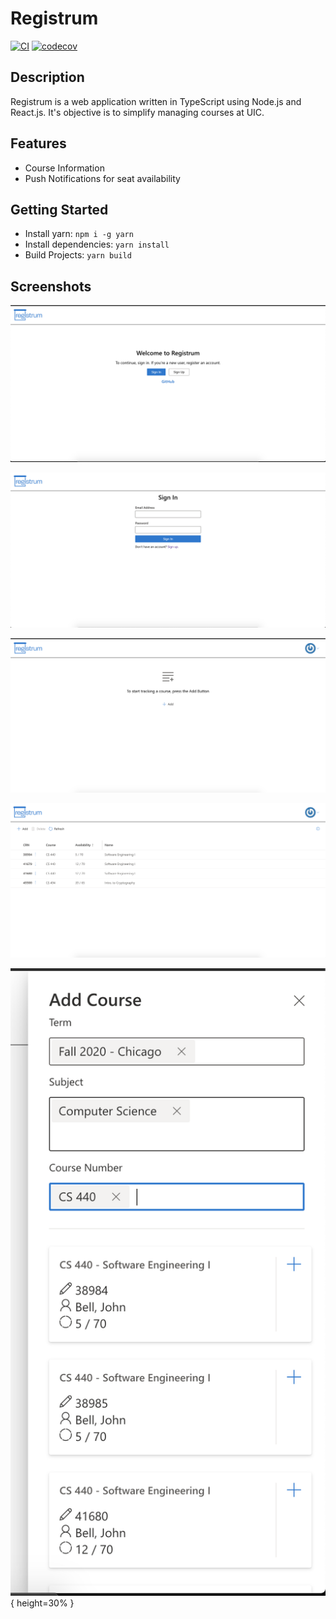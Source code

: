 # Registrum

[![CI](https://github.com/acm-uic/registrum/workflows/CI/badge.svg)](https://github.com/acm-uic/registrum/actions?query=workflow%3ACI)
[![codecov](https://codecov.io/gh/acm-uic/registrum/branch/master/graph/badge.svg?token=5aYe8JnyLU)](https://codecov.io/gh/acm-uic/registrum)

## Description

Registrum is a web application written in TypeScript using Node.js and React.js. It's objective is to simplify managing courses at UIC.

## Features

- Course Information
- Push Notifications for seat availability

## Getting Started

- Install yarn: `npm i -g yarn`
- Install dependencies: `yarn install`
- Build Projects: `yarn build`


## Screenshots


![screenshot](projects/client/src/images/Screenshot%202020-09-24%20at%205.01.25%20PM.png)

![screenshot](projects/client/src/images/Screenshot%202020-09-24%20at%205.01.37%20PM.png)

![screenshot](projects/client/src/images/Screenshot%202020-09-24%20at%205.02.50%20PM.png)

![screenshot](projects/client/src/images/Screenshot%202020-09-24%20at%205.03.58%20PM.png)

![screenshot](projects/client/src/images/Screenshot%202020-09-24%20at%205.03.27%20PM.png){ height=30% }





